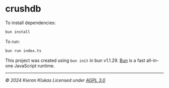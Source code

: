 # crushdb

To install dependencies:

```bash
bun install
```

To run:

```bash
bun run index.ts
```

This project was created using `bun init` in bun v1.1.29. [Bun](https://bun.sh) is a fast all-in-one JavaScript runtime.

---

_© 2024 Kieran Klukas_
_Licensed under [AGPL 3.0](LICENSE.md)_